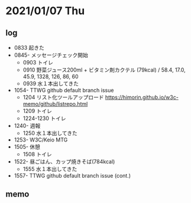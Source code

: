 # 2021/01/07 Thu

## log

- 0833 起きた
- 0845- メッセージチェック開始
  - 0903 トイレ
  - 0910 野菜ジュース200ml + ビタミン剤カクテル (79kcal) / 58.4, 17.0, 45.9, 1328, 126, 86, 60
  - 0939 水１本出してきた
- 1054- TTWG github default branch issue
  - 1204 リスト化ツールアップロード https://himorin.github.io/w3c-memo/github/listrepo.html
  - 1209 トイレ
  - 1224-1230 トイレ
- 1240- 週報
  - 1250 水１本出してきた
- 1253- W3C/Keio MTG
- 1505- 休憩
  - 1508 トイレ
- 1522- 昼ごはん、カップ焼きそば(784kcal)
  - 1555 水１本出してきた
- 1557- TTWG github default branch issue (cont.)


## memo
